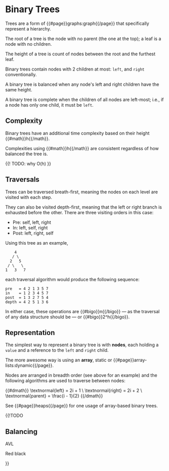 # Binary Trees

Trees are a form of {{#page}}graphs:graph{{/page}} that specifically represent a
hierarchy.

The root of a tree is the node with no parent (the one at the top); a leaf is a node
with no children.

The height of a tree is count of nodes between the root and the furthest leaf.

Binary trees contain nodes with 2 children at most: `left`, and `right`
conventionally.

A binary tree is balanced when any node's left and right children have the same height.

A binary tree is complete when the children of all nodes are left-most; i.e.,
if a node has only one child, it must be `left`.

## Complexity

Binary trees have an additional time complexity based on their height
{{#math}}h{{/math}}.

Complexities using {{#math}}h{{/math}} are consistent regardless of how
balanced the tree is.

{{! TODO: why O(h) }}

## Traversals

Trees can be traversed breath-first, meaning the nodes on each level
are visited with each step.

They can also be visited depth-first, meaning that the left or right branch
is exhausted before the other. There are three visiting orders in this case:

- Pre: self, left, right
- In: left, self, right
- Post: left, right, self

Using this tree as an example,

```
    4
   / \
  2   5
 / \   \
1   3   7
```

each traversal algorithm would produce the following sequence:

```
pre   = 4 2 1 3 5 7
in    = 1 2 3 4 5 7
post  = 1 3 2 7 5 4
depth = 4 2 5 1 3 6
```

In either case, these operations are {{#bigo}}n{{/bigo}} &mdash; as the traversal of any
data structure should be &mdash; or {{#bigo}}2^h{{/bigo}}.

## Representation

The simplest way to represent a binary tree is with **nodes**, each holding a `value`
and a reference to the `left` and `right` child.

The more awesome way is using an **array**, static or {{#page}}array-lists:dynamic{{/page}}.

Nodes are arranged in breadth order (see above for an example) and the following algorithms
are used to traverse between nodes:

{{#dmath}}
\textnormal{left} = 2i + 1 \\
\textnormal{right} = 2i + 2 \\
\textnormal{parent} = \frac{i - 1}{2}
{{/dmath}}

See {{#page}}heaps{{/page}} for one usage of array-based binary trees.

{{!TODO

## Balancing

AVL

Red black

}}

